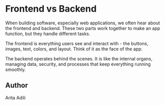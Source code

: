 # Frontend vs Backend

When building software, especially web applications, we often hear about the frontend and backend. These two parts work together to make an app function, but they handle different tasks.

The frontend is everything users see and interact with - the buttons, images, text, colors, and layout. Think of it as the face of the app.

The backend operates behind the scenes. It is like the internal organs, managing data, security, and processes that keep everything running smoothly.

## Author
Arita Adili
    

